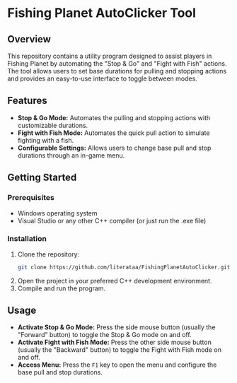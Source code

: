 # Fishing Planet AutoClicker Tool

## Overview
This repository contains a utility program designed to assist players in Fishing Planet by automating the "Stop & Go" and "Fight with Fish" actions. The tool allows users to set base durations for pulling and stopping actions and provides an easy-to-use interface to toggle between modes.

## Features
- **Stop & Go Mode:** Automates the pulling and stopping actions with customizable durations.
- **Fight with Fish Mode:** Automates the quick pull action to simulate fighting with a fish.
- **Configurable Settings:** Allows users to change base pull and stop durations through an in-game menu.

## Getting Started

### Prerequisites
- Windows operating system
- Visual Studio or any other C++ compiler (or just run the .exe file)

### Installation
1. Clone the repository:
    ```sh
    git clone https://github.com/literataa/FishingPlanetAutoClicker.git
    ```
2. Open the project in your preferred C++ development environment.
3. Compile and run the program.

## Usage
- **Activate Stop & Go Mode:** Press the side mouse button (usually the "Forward" button) to toggle the Stop & Go mode on and off.
- **Activate Fight with Fish Mode:** Press the other side mouse button (usually the "Backward" button) to toggle the Fight with Fish mode on and off.
- **Access Menu:** Press the `F1` key to open the menu and configure the base pull and stop durations.


